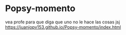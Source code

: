 # Popsy-momento
vea profe para que diga que uno no le hace las cosas jsj
https://juanjopv153.github.io/Popsy-momento/index.html
